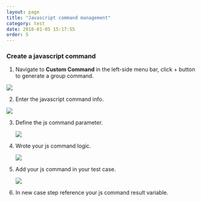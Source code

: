 ```yaml
---
layout: page
title: "Javascript command management"
category: test
date: 2018-01-05 15:17:55
order: 5
---
```


### Create a javascript command

1. Navigate to **Custom Command** in the left-side menu bar, click + button to generate a group command.

  ![][test_group_command]
  
2. Enter the javascript command info.

  ![][test_js_command_info]
  
3. Define the js command parameter.

   ![][test_js_command_parameter]
   
4. Wrote your js command logic.

   ![][test_js_command_logic]
    
5. Add your js command in your test case.

   ![][test_add_js_command]

6. In new case step reference your js command result variable.

  [test_group_command]: ../images/test/test_group_command.PNG
  [test_js_command_info]: ../images/test/test_js_command_info.PNG
  [test_js_command_parameter]: ../images/test/test_js_command_parameter.PNG
  [test_js_command_logic]: ../images/test/test_js_command_logic.PNG
  [test_add_js_command]: ../images/test/test_js_command_add.PNG
  

